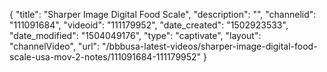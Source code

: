 {
    "title": "Sharper Image Digital Food Scale",
    "description": "",
    "channelid": "111091684",
    "videoid": "111179952",
    "date_created": "1502923533",
    "date_modified": "1504049176",
    "type": "captivate",
    "layout": "channelVideo",
    "url": "\/bbbusa-latest-videos\/sharper-image-digital-food-scale-usa-mov-2-notes\/111091684-111179952"
}